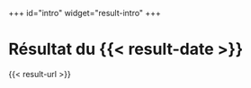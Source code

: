 +++
id="intro"
widget="result-intro"
+++

<h1 class="h2 result-url-wrapper">
    Résultat du {{< result-date >}}
</h1>

{{< result-url >}}